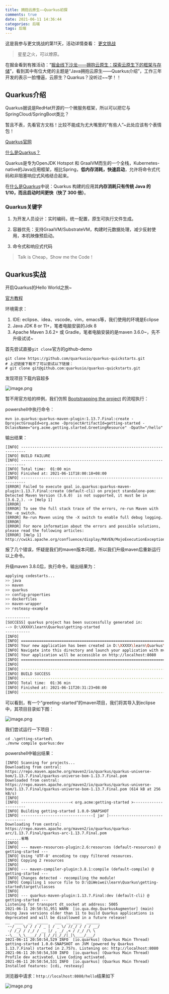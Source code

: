 ```yaml
---
title: 拥抱云原生——Quarkus初探
comments: true
date: 2021-06-11 14:36:44
categories: 后端
tags: 后端
---
```






这是我参与更文挑战的第11天，活动详情查看： [更文挑战](https://juejin.cn/post/6967194882926444557)

> 星星之火，可以燎原。

在掘金看到有推活动：“[掘金线下沙龙——拥抱云原生：探索云原生下的框架与存储](https://sourl.co/BRkxEQ)”，看到其中有位大佬的主题是“Java拥抱云原生——Quarkus介绍”，工作三年开发的表示一脸懵逼，云原生？Quarkus？没听过~~学！！

## Quarkus介绍

Quarkus据说是RedHat开源的一个微服务框架，所以可以把它与SpringCloud/SpringBoot类比？

暂且不表，先看官方文档！比较不能成为尤大嘴里的“有些人”~此处应该有个表情包！

[Quarkus官网](https://quarkus.io/)

[什么是Quarkus？](https://www.redhat.com/zh/topics/cloud-native-apps/what-is-quarkus)

Quarkus是专为OpenJDK Hotspot 和 GraalVM而生的一个全栈，Kubernetes-native的Java应用框架，相比Spring，**低内存消耗，快速启动**，允许将命令式代码和非阻塞响应式风格结合起来。

在[什么是Quarkus](https://www.redhat.com/zh/topics/cloud-native-apps/what-is-quarkus)中说：Quarkus 构建的应用其**内存消耗只有传统 Java 的 1/10，而且启动时间更快（快了 300 倍）**。

### Quarkus关键字

1. 为开发人员设计：实时编码，统一配置，原生可执行文件生成。

2. 容器优先：支持GraalVM/SubstrateVM，构建时元数据处理，减少反射使用，本机映像预启动。
3. 命令式和响应式代码

> Talk is Cheap，Show me the Code！



## Quarkus实战

开启Quarkus的Hello World之旅~

[官方教程](https://quarkus.io/guides/getting-started)

环境需求：

1. IDE: eclipse、idea、vscode，vim，emacs等，我们使用的环境是Eclipse
2. Java JDK 8 or 11+，笔者电脑安装的Jdk 8
3. Apache Maven 3.6.2+ 或 Gradle，笔者电脑安装的是maven 3.6.0~，先不升级试试~



首先尝试直接`git clone`官方的github-demo

```shell
git clone https://github.com/quarkusio/quarkus-quickstarts.git
# 上述链接下载不了可以尝试以下链接：
# git clone git@github.com:quarkusio/quarkus-quickstarts.git  
```

发现项目下载内容超多

![image.png](https://p9-juejin.byteimg.com/tos-cn-i-k3u1fbpfcp/a5ac301a8a87426da30ba53d584b0630~tplv-k3u1fbpfcp-watermark.image)

暂不用官方给的样例，我们仿照 [Bootstrapping the project](https://quarkus.io/guides/getting-started#bootstrapping-the-project) 的流程执行：

powershell中执行命令：

```shell
mvn io.quarkus:quarkus-maven-plugin:1.13.7.Final:create -DprojectGroupId=org.acme -DprojectArtifactId=getting-started -DclassName="org.acme.getting.started.GreetingResource" -Dpath="/hello"
```

输出结果：

```shell
[INFO] ------------------------------------------------------------------------
[INFO] BUILD FAILURE
[INFO] ------------------------------------------------------------------------
[INFO] Total time:  01:00 min
[INFO] Finished at: 2021-06-11T18:00:18+08:00
[INFO] ------------------------------------------------------------------------
[ERROR] Failed to execute goal io.quarkus:quarkus-maven-plugin:1.13.7.Final:create (default-cli) on project standalone-pom: Detected Maven Version (3.6.0)  is not supported, it must be in [3.6.2,). -> [Help 1]
[ERROR]
[ERROR] To see the full stack trace of the errors, re-run Maven with the -e switch.
[ERROR] Re-run Maven using the -X switch to enable full debug logging.
[ERROR]
[ERROR] For more information about the errors and possible solutions, please read the following articles:
[ERROR] [Help 1] http://cwiki.apache.org/confluence/display/MAVEN/MojoExecutionException
```

报了几个错误，怀疑是我们的maven版本问题，所以我们升级maven后重新运行以上命令。

升级maven 3.8.0后，执行命令，输出结果为：

```bash
applying codestarts...
>> java
>> maven
>> quarkus
>> config-properties
>> dockerfiles
>> maven-wrapper
>> resteasy-example

-----------
[SUCCESS] quarkus project has been successfully generated in:
--> D:\XXXXX\learn\Quarkus\getting-started
-----------
[INFO]
[INFO] ========================================================================================
[INFO] Your new application has been created in D:\XXXXX\learn\Quarkus\getting-started
[INFO] Navigate into this directory and launch your application with mvn quarkus:dev
[INFO] Your application will be accessible on http://localhost:8080
[INFO] ========================================================================================
[INFO]
[INFO] ------------------------------------------------------------------------
[INFO] BUILD SUCCESS
[INFO] ------------------------------------------------------------------------
[INFO] Total time:  01:36 min
[INFO] Finished at: 2021-06-11T20:31:23+08:00
[INFO] ------------------------------------------------------------------------
```

可以看到，有一个“greeting-started”的maven项目，我们将其导入到eclipse中，其项目目录如下图：

![image.png](https://p3-juejin.byteimg.com/tos-cn-i-k3u1fbpfcp/d2042729c04d4758929eab007df37b2d~tplv-k3u1fbpfcp-watermark.image)



我们尝试运行一下项目：

```shell
cd .\getting-started\
./mvnw compile quarkus:dev
```

powershell中输出结果：

```shell
[INFO] Scanning for projects...
Downloading from central: https://repo.maven.apache.org/maven2/io/quarkus/quarkus-universe-bom/1.13.7.Final/quarkus-universe-bom-1.13.7.Final.pom
Downloaded from central: https://repo.maven.apache.org/maven2/io/quarkus/quarkus-universe-bom/1.13.7.Final/quarkus-universe-bom-1.13.7.Final.pom (614 kB at 256 kB/s)
[INFO]
[INFO] ----------------------< org.acme:getting-started >----------------------
[INFO] Building getting-started 1.0.0-SNAPSHOT
[INFO] --------------------------------[ jar ]---------------------------------
Downloading from central: https://repo.maven.apache.org/maven2/io/quarkus/quarkus-arc/1.13.7.Final/quarkus-arc-1.13.7.Final.pom
.......省略
[INFO]
[INFO] --- maven-resources-plugin:2.6:resources (default-resources) @ getting-started ---
[INFO] Using 'UTF-8' encoding to copy filtered resources.
[INFO] Copying 2 resources
[INFO]
[INFO] --- maven-compiler-plugin:3.8.1:compile (default-compile) @ getting-started ---
[INFO] Changes detected - recompiling the module!
[INFO] Compiling 1 source file to D:\QiWeiwei\learn\Quarkus\getting-started\target\classes
[INFO]
[INFO] --- quarkus-maven-plugin:1.13.7.Final:dev (default-cli) @ getting-started ---
Listening for transport dt_socket at address: 5005
2021-06-11 20:50:51,951 WARN  [io.qua.dep.QuarkusAugmentor] (main) Using Java versions older than 11 to build Quarkus applications is deprecated and will be disallowed in a future release!
__  ____  __  _____   ___  __ ____  ______
 --/ __ \/ / / / _ | / _ \/ //_/ / / / __/
 -/ /_/ / /_/ / __ |/ , _/ ,< / /_/ /\ \
--\___\_\____/_/ |_/_/|_/_/|_|\____/___/
2021-06-11 20:50:54,529 INFO  [io.quarkus] (Quarkus Main Thread) getting-started 1.0.0-SNAPSHOT on JVM (powered by Quarkus 1.13.7.Final) started in 2.757s. Listening on: http://localhost:8080
2021-06-11 20:50:54,530 INFO  [io.quarkus] (Quarkus Main Thread) Profile dev activated. Live Coding activated.
2021-06-11 20:50:54,531 INFO  [io.quarkus] (Quarkus Main Thread) Installed features: [cdi, resteasy]
```

浏览器中请求：`http://localhost:8080/hello`结果如下

![image.png](https://p6-juejin.byteimg.com/tos-cn-i-k3u1fbpfcp/10860e671e8b47cab589300c1af20468~tplv-k3u1fbpfcp-watermark.image)





